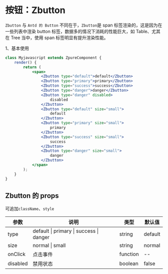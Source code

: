 
# 按钮：Zbutton

`Zbutton` 与 `Antd 的 Button` 不同在于，`Zbutton`是 span 标签渲染的，这是因为在一些列表中渲染 button 标签，数据多的情况下消耗的性能巨大，如 Table、尤其在 Tree 当中，使用 span 标签明显有提升渲染性能。

1、基本使用

<div class="z-demo-box" data-render="demo1" data-title="基本使用"></div>

```jsx
class Myjavascript extends ZpureComponent {
	render() {
		return (
			<span>
				<Zbutton type="default">default</Zbutton>
				<Zbutton type="primary">primary</Zbutton>
				<Zbutton type="success">success</Zbutton>
				<Zbutton type="danger">danger</Zbutton>
				<Zbutton type="danger" disabled>
					disabled
				</Zbutton>
				<Zbutton type="default" size="small">
					default
				</Zbutton>
				<Zbutton type="primary" size="small">
					primary
				</Zbutton>
				<Zbutton type="success" size="small">
					success
				</Zbutton>
				<Zbutton type="danger" size="small">
					danger
				</Zbutton>
			</span>
		);
	}
}
```

## Zbutton 的 props

可追加`className`、`style`

<table>
	<thead>
		<tr>
			<th>参数</th>
			<th>说明</th>
			<th>类型</th>
			<th>默认值</th>
		</tr>
	</thead>
	<tbody>
		<tr>
			<td>type</td>
			<td>default | primary | success | danger</td>
			<td>string</td>
			<td>default</td>
		</tr>
		<tr>
			<td>size</td>
			<td>normal | small</td>
			<td>string</td>
			<td>normal</td>
		</tr>
		<tr>
			<td>onClick</td>
			<td>点击事件</td>
			<td>function</td>
			<td>--</td>
		</tr>
		<tr>
			<td>disabled</td>
			<td>禁用状态</td>
			<td>boolean</td>
			<td>false</td>
		</tr>
	</tbody>
</table>
